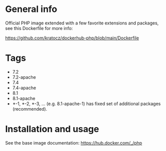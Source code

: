 # General info

Official PHP image extended with a few favorite extensions and packages, see this Dockerfile for more info:

https://github.com/kratocz/dockerhub-php/blob/main/Dockerfile

# Tags

- 7.2
- 7.2-apache
- 7.4
- 7.4-apache
- 8.1
- 8.1-apache
- *-1, *-2, *-3, ... (e.g. 8.1-apache-1) has fixed set of additional packages (recommended).

# Installation and usage

See the base image documentation: https://hub.docker.com/_/php

